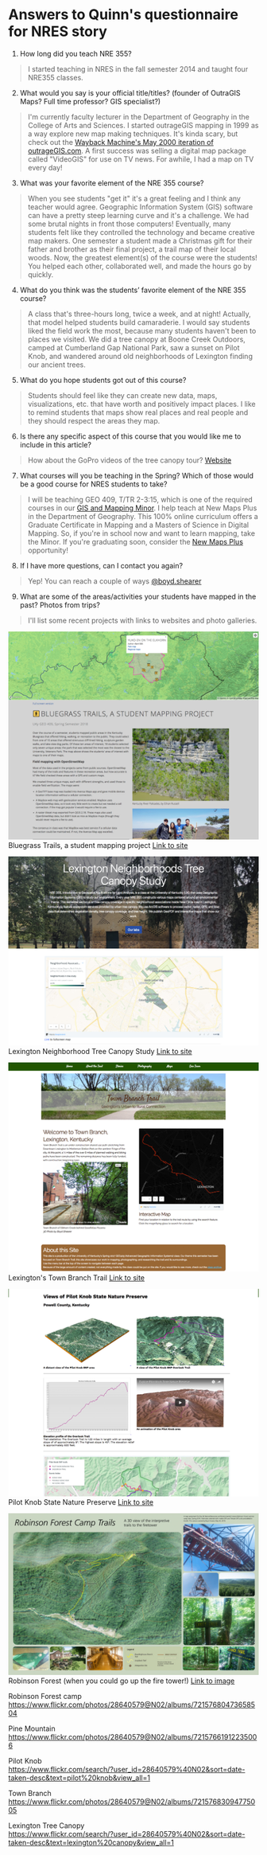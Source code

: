 # Answers to Quinn's questionnaire for NRES story

1. How long did you teach NRE 355?
> I started teaching in NRES in the fall semester 2014 and taught four NRE355 classes.

2. What would you say is your official title/titles? (founder of OutraGIS Maps? Full time professor?
GIS specialist?)
> I'm currently faculty lecturer in the Department of Geography in the College of Arts and Sciences. I started outrageGIS mapping in 1999 as a way explore new map making techniques. It's kinda scary, but check out the [Wayback Machine's May 2000 iteration of outrageGIS.com](https://web.archive.org/web/20000531221159/http://www.outragegis.com:80/). A first success was selling a digital map package called "VideoGIS" for use on TV news. For awhile, I had a map on TV every day!

3. What was your favorite element of the NRE 355 course?
> When you see students "get it" it's a great feeling and I think any teacher would agree. Geographic Information System (GIS) software can have a pretty steep learning curve and it's a challenge. We had some brutal nights in front those computers! Eventually, many students felt like they controlled the technology and became creative map makers. One semester a student made a Christmas gift for their father and brother as their final project, a trail map of their local woods. Now, the greatest element(s) of the course were the students! You helped each other, collaborated well, and made the hours go by quickly.


4. What do you think was the students’ favorite element of the NRE 355 course?
> A class that's three-hours long, twice a week, and at night! Actually, that model helped students build camaraderie. I would say students liked the field work the most, because many students haven't been to places we visited. We did a tree canopy at Boone Creek Outdoors, camped at Cumberland Gap National Park, saw a sunset on Pilot Knob, and wandered around old neighborhoods of Lexington finding our ancient trees.

5. What do you hope students got out of this course?
> Students should feel like they can create new data, maps, visualizations, etc. that have worth and positively impact places. I like to remind students that maps show real places and real people and they should respect the areas they map.

6. Is there any specific aspect of this course that you would like me to include in this article?
> How about the GoPro videos of the tree canopy tour? [Website](http://sweb.uky.edu/~blshea1/nre355/pine-mountain-canopy-tour/)


7. What courses will you be teaching in the Spring? Which of those would be a good course for NRES students to take?
> I will be teaching GEO 409, T/TR 2-3:15, which is one of the required courses in our [GIS and Mapping Minor](https://uky-gis.github.io/). I help teach at New Maps Plus in the Department of Geography. This 100% online curriculum offers a Graduate Certificate in Mapping and a Masters of Science in Digital Mapping. So, if you're in school now and want to learn mapping, take the Minor. If you're graduating soon, consider the [New Maps Plus](https://newmapsplus.as.uky.edu/) opportunity!
 
8. If I have more questions, can I contact you again?
> Yep! You can reach a couple of ways [@boyd.shearer](https://geography.as.uky.edu/users/blshea1)

9. What are some of the areas/activities your students have mapped in the past? Photos from trips?
>I'll list some recent projects with links to websites and photo galleries.

![Bluegrass Trails](images/a001.jpg)  
Bluegrass Trails, a student mapping project [Link to site](https://tastyfreeze.github.io/bluegrass/region/)

![Lexington Neighborhood Tree Canopy Study](images/a002.jpg)    
Lexington Neighborhood Tree Canopy Study [Link to site](https://rvirto01.github.io/NRE355_Tree_canopy_study/)

![Lexington's Town Branch Trail](images/a0022.jpg)   
Lexington's Town Branch Trail [Link to site](https://reece2ke.github.io/geo409_site/)

![Pilot Knob State Nature Preserve](images/a003.jpg)   
Pilot Knob State Nature Preserve [Link to site](http://sweb.uky.edu/~blshea1/nre355/pksnp/)

![Robinson Forest (when you could go up the fire tower!)](images/a004.jpg)    
Robinson Forest (when you could go up the fire tower!) [Link to image](https://geography.as.uky.edu/sites/default/files/RobinsonForestCamp_TrailMap.jpg)





Robinson Forest camp    
https://www.flickr.com/photos/28640579@N02/albums/72157680473658504

Pine Mountain    
https://www.flickr.com/photos/28640579@N02/albums/72157661912235006

Pilot Knob    
https://www.flickr.com/search/?user_id=28640579%40N02&sort=date-taken-desc&text=pilot%20knob&view_all=1

Town Branch    
https://www.flickr.com/photos/28640579@N02/albums/72157683094775005

Lexington Tree Canopy    
https://www.flickr.com/search/?user_id=28640579%40N02&sort=date-taken-desc&text=lexington%20canopy&view_all=1